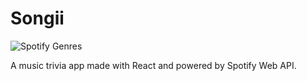 # Songii

![Spotify Genres](https://images.unsplash.com/photo-1623018035813-9cfb5b502e04?ixlib=rb-4.0.3&ixid=MnwxMjA3fDB8MHxwaG90by1wYWdlfHx8fGVufDB8fHx8&auto=format&fit=crop&w=2070&q=80 'Title')

A music trivia app made with React and powered by Spotify Web API.
